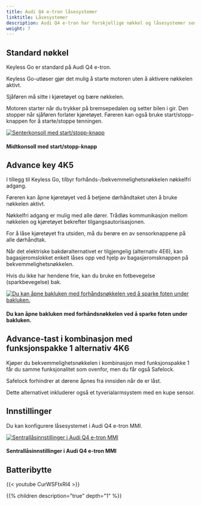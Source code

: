 ```yaml
---
title: Audi Q4 e-tron låsesystemer
linktitle: Låsesystemer
description: Audi Q4 e-tron har forskjellige nøkkel og låsesystemer som standard eller tileggsutstyr.
weight: 7
---
```

<!-- markdownlint-disable MD033 -->
## Standard nøkkel

Keyless Go er standard på Audi Q4 e-tron.

Keyless Go-utløser gjør det mulig å starte motoren uten å aktivere nøkkelen aktivt.

Sjåføren må sitte i kjøretøyet og bære nøkkelen.

Motoren starter når du trykker på bremsepedalen og setter bilen i gir. Den stopper når sjåføren forlater kjøretøyet. Føreren kan også bruke start/stopp-knappen for å starte/stoppe tenningen.

<figur>
    <a href="https://media.electrichasgoneaudi.net/multimedia/models/q4-e-tron/technology/lockingsystems/startbutton.jpg">
        <img src="https://media.electrichasgoneaudi.net/multimedia/models/q4-e-tron/technology/lockingsystems/startbuttons.jpg"
        alt="Senterkonsoll med start/stopp-knapp" title="Mentkonsoll med start/stopp-knapp">
    </a>
    <figcaption><h4>Midtkonsoll med start/stopp-knapp</h4></figcaption>
</figur>

## Advance key 4K5

I tillegg til Keyless Go, tilbyr forhånds-/bekvemmelighetsnøkkelen nøkkelfri adgang.

Føreren kan åpne kjøretøyet ved å betjene dørhåndtaket uten å bruke nøkkelen aktivt.

Nøkkelfri adgang er mulig med alle dører. Trådløs kommunikasjon mellom nøkkelen og kjøretøyet bekrefter tilgangsautorisasjonen.

For å låse kjøretøyet fra utsiden, må du berøre en av sensorknappene på alle dørhåndtak.

Når det elektriske bakdøralternativet er tilgjengelig (alternativ 4E6), kan bagasjeromslokket enkelt låses opp ved hjelp av bagasjeromsknappen på bekvemmelighetsnøkkelen.

Hvis du ikke har hendene frie, kan du bruke en fotbevegelse (sparkbevegelse) bak.

<figur>
    <a href="https://media.electrichasgoneaudi.net/multimedia/models/q4-e-tron/technology/lockingsystems/kicksensor.jpg">
        <img src="https://media.electrichasgoneaudi.net/multimedia/models/q4-e-tron/technology/lockingsystems/kicksensors.jpg"
        alt="Du kan åpne bakluken med forhåndsnøkkelen ved å sparke foten under bakluken." title="Du kan åpne bakluken med fremføringsnøkkelen ved å sparke foten under bakluken.">
    </a>
    <figcaption><h4>Du kan åpne bakluken med forhåndsnøkkelen ved å sparke foten under bakluken.</h4></figcaption>
</figur>

## Advance-tast i kombinasjon med funksjonspakke 1 alternativ 4K6

Kjøper du bekvemmelighetsnøkkelen i kombinasjon med funksjonspakke 1 får du samme funksjonalitet som ovenfor, men du får også Safelock.

Safelock forhindrer at dørene åpnes fra innsiden når de er låst.

Dette alternativet inkluderer også et tyverialarmsystem med en kupe sensor.

## Innstillinger

Du kan konfigurere låsesystemet i Audi Q4 e-tron MMI.

<figur>
    <a href="https://media.electrichasgoneaudi.net/multimedia/models/q4-e-tron/technology/lockingsystems/settings1.jpg">
        <img src="https://media.electrichasgoneaudi.net/multimedia/models/q4-e-tron/technology/lockingsystems/settings1s.jpg"
        alt="Sentrallåsinnstillinger i Audi Q4 e-tron MMI" title="Sentrallåsinnstillinger i Audi Q4 e-tron MMI">
    </a>
    <figcaption><h4>Sentrallåsinnstillinger i Audi Q4 e-tron MMI</h4></figcaption>
</figur>

## Batteribytte

{{< youtube CurWSFtxRl4 >}}

{{% children description="true" depth="1" %}}
